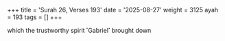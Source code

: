 +++
title = 'Surah 26, Verses 193'
date = '2025-08-27'
weight = 3125
ayah = 193
tags = []
+++

which the trustworthy spirit ˹Gabriel˺ brought down